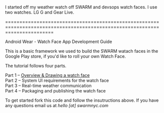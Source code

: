 I started off my weather watch off SWARM and devsops watch faces. 
I use two watches.  LG G and Gear Live.  





=============================================================================================================================



Android Wear - Watch Face App Development Guide

This is a basic framework we used to build the SWARM watach faces in the Google Play store, if you'd like to roll your own Watch Face. <br>

The tutorial follows four parts. <br>

Part 1 – <a href="http://swarmnyc.com/?p=1294">Overview & Drawing a watch face</a><br>
Part 2 – System UI requirements for the watch face<br>
Part 3 – Real-time weather communication<br>
Part 4 – Packaging and publishing the watch face<br>

To get started fork this code and follow the insutructions above. If you have any questions email us at <em>hello [at] swarmnyc.com</em>
